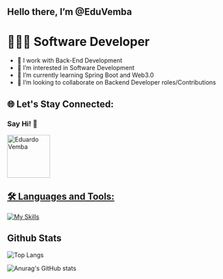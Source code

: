 ## Hello there, I’m @EduVemba 
#  👨🏿‍💻 Software Developer

- 💼 I work with Back-End Development
- 👀 I’m interested in Software Development
- 🌱 I’m currently learning Spring Boot and Web3.0
- 💞️ I’m looking to collaborate on Backend Developer roles/Contributions


## 🌐 Let's Stay Connected:
### __Say Hi!__ 🤝
<div style="display: inline_block">
<a  href="https://www.linkedin.com/in/eduardo-francisco-vemba-6442b22b1/">
  <img align="cernter" heigth="70"width="100" alt="Eduardo Vemba" src="https://cdn.jsdelivr.net/gh/devicons/devicon@latest/icons/linkedin/linkedin-original-wordmark.svg" 
  
  </a> 
</div> 



## 🛠️ Languages and Tools:

 [![My Skills](https://skillicons.dev/icons?i=java,go,python,js,nodejs,react,html,css,tailwind,docker,mysql,postgres,mongodb,spring,postman,maven,idea,pycharm,webstorm,vscode,git,github&theme=dark)](https://skillicons.dev)
            


## Github Stats

![Top Langs](https://github-readme-stats.vercel.app/api/top-langs/?username=EduVemba&layout=compact&theme=dark)

![Anurag's GitHub stats](https://github-readme-stats.vercel.app/api?username=EduVemba&show_icons=true&theme=dark)

